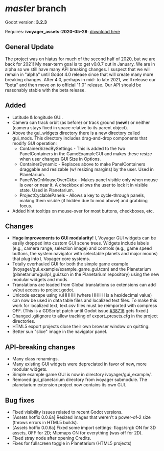 # _master_ branch
Godot version: **3.2.3**

Requires: **ivoyager_assets-2020-05-28**: [download here](https://github.com/ivoyager/changelogs/releases/download/dev-assets/ivoyager_assets-2020-05-28.zip)

## General Update
The project was on hiatus for much of the second half of 2020, but we are back for 2021! My near-term goal is to get v0.0.7 out in January. We are in alpha so we still have many API breaking changes. I suspect that we will remain in "alpha" until Godot 4.0 release since that will create many more breaking changes. After 4.0, perhaps in mid- to late 2021, we'll release our "beta" and then move on to official "1.0" release. Our API should be reasonably stable with the beta release.

## Added
* Latitude & longitude GUI.
* Camera can track orbit (as before) or track ground (**new!**) or neither (camera stays fixed in space relative to its parent object).
* Above the gui_widgets directory there is a new directory called gui_mods. This directory includes drag-and-drop components that modify GUI operation:
   * ContainerSizedBySettings - This is added to the two PanelContainers in the GameExampleGUI and makes these resize when user changes GUI Size in Options.
   * ContainerDynamic - Replaces above to make PanelContainers draggable and resizable (w/ resizing margins) by the user. Used in Planetarium.
   * PanelVisOnMouseOverCkbx - Makes panel visible only when mouse is over or near it. A checkbox allows the user to lock it in visible state. Used in Planetarium.
   * ProjectCyclablePanels - Allows a key to cycle-through panels, making them visible (if hidden due to mod above) and grabbing focus.
* Added hint tooltips on mouse-over for most buttons, checkboxes, etc.

## Changes
* **Huge improvements to GUI modularity!** I, Voyager GUI widgets can be easily dropped into custom GUI scene trees. Widgets include labels (e.g., camera range, selection image) and controls (e.g., game speed buttons, the system navigator with selectable planets and major moons) that plug into I, Voyager core systems.
* Totally overhauled GUI for both the simple game example (ivoyager/gui_example/example_game_gui.tcsn) and the Planetarium (planetarium/gui/pl_gui.tscn in the Planetarium repository) using the new modular widgets and mods.
* Translations are loaded from Global.translations so extensions can add w/out access to project.godot.
* Unicode escape using \uHHHH (where HHHH is a hexidecimal value) can now be used in data table files and localized text files. To make this work for localized text, text.csv files must be reimported with compress OFF. (This is a GDScript patch until Godot issue [#38716](https://github.com/godotengine/godot/issues/38716) gets fixed.)
* Changed .gitignore to allow tracking of export_presets.cfg in the project directories.
* HTML5 export projects close their own browser window on quitting.
* Better sun "slice" image in the navigator panel.

## API-breaking changes
* Many class renamings.
* Many existing GUI widgets were depreciated in favor of new, more modular widgets.
* Simple example game GUI is now in directory ivoyager/gui_example/.
* Removed gui_planetarium directory from ivoyager submodule. The planetarium extension project now contains its own GUI.

## Bug fixes
* Fixed visibility issues related to recent Godot versions.
* [Assets hotfix 0.0.6a] Resized images that weren't a power-of-2 size (throws errors in HTML5 builds).
* [Assets hotfix 0.0.6a] Fixed some import settings: flags/srgb ON for 3D assets, OFF for 2D; Mipmaps ON for everything (was off for 2D).
* Fixed stray node after opening Credits.
* Fixes for fullscreen toggle in Planetarium (HTML5 projects)
